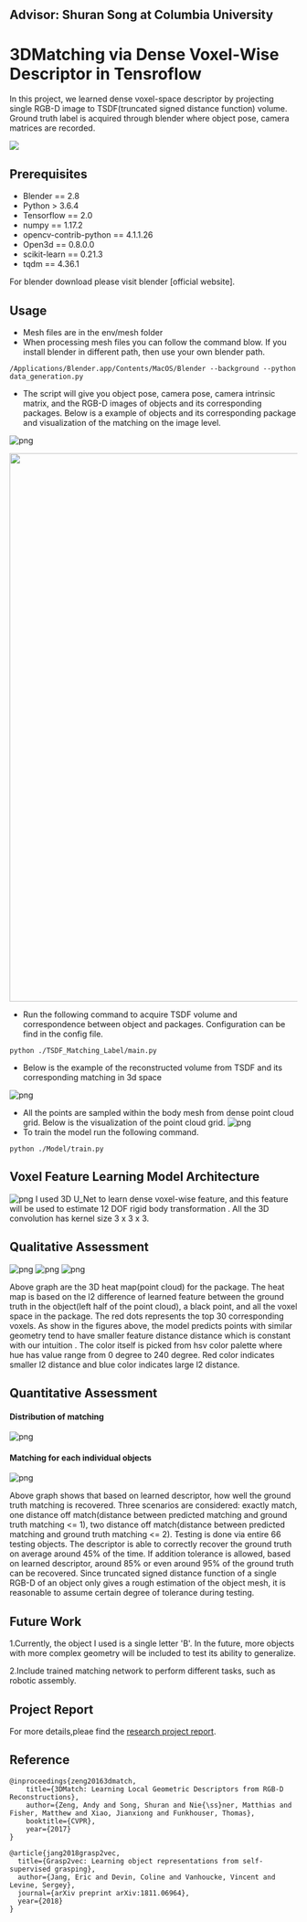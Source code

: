 ## Advisor: Shuran Song at Columbia University
# 3DMatching via Dense Voxel-Wise Descriptor in Tensroflow
In this project, we learned dense voxel-space descriptor by projecting single RGB-D image to TSDF(truncated signed distance function) volume. Ground truth label is acquired through blender where object pose, camera matrices are recorded.

![](header.png)

## Prerequisites
* Blender == 2.8
* Python > 3.6.4
* Tensorflow == 2.0
* numpy == 1.17.2             
* opencv-contrib-python == 4.1.1.26 
* Open3d == 0.8.0.0
* scikit-learn == 0.21.3  
* tqdm == 4.36.1 

For blender download please visit blender [official website].

## Usage
* Mesh files are in the env/mesh folder
* When processing mesh files you can follow the command blow. If you install blender in different path, then use your own blender path. 

```
/Applications/Blender.app/Contents/MacOS/Blender --background --python data_generation.py
```
* The script will give you object pose, camera pose, camera intrinsic matrix, and the RGB-D images of objects and its corresponding packages. Below is a example of objects and its corresponding package and visualization of the matching on the image level.

![png](/figs/object_package.png)

<img src="/figs/RGB-D_Matching.png" width="960" height="960">

* Run the following command to acquire TSDF volume and correspondence between object and packages. Configuration can be find in the config file.
```
python ./TSDF_Matching_Label/main.py
```
  * Below is the example of the reconstructed volume from TSDF and its corresponding matching in 3d space

![png](figs/Voxel_Space_Matching.png)
  * All the points are sampled within the body mesh from dense point cloud grid. Below is the visualization of the point cloud grid. 
![png](figs/point_in_mesh.png)
* To train the model run the following command.
```
python ./Model/train.py
```

## Voxel Feature Learning Model Architecture
![png](figs/3D_U_Net.png) 
I used 3D U_Net to learn dense voxel-wise feature, and this feature will be used to estimate 12 DOF rigid body transformation . All the 3D convolution has kernel size 3 x 3 x 3. 

## Qualitative Assessment
![png](figs/recovered_matching_1.png)
![png](figs/recovered_matching_2.png)
![png](figs/recovered_matching_3.png)

Above graph are the 3D heat map(point cloud) for the package. The heat map is based on the l2 difference of learned feature between the ground truth in the object(left half of the point cloud), a black point, and all the voxel space in the package. The red dots represents the top 30 corresponding voxels. As show in the figures above, the model predicts points with similar geometry tend to have smaller feature distance distance which is constant with our intuition . The color itself is picked from hsv color palette where hue has value range from 0 degree to 240 degree. Red color indicates smaller l2 distance and blue color indicates large l2 distance. 

## Quantitative Assessment
#### Distribution of matching 
![png](figs/results_1.png)
#### Matching for each individual objects
![png](figs/results_2.png)

Above graph shows that based on learned descriptor, how well the ground truth matching is recovered. Three scenarios are considered: exactly match, one distance off match(distance between predicted matching and ground truth matching <= 1), two distance off match(distance between predicted matching and ground truth matching <= 2). Testing is done via entire 66 testing objects. The descriptor is able to correctly recover the ground truth on average around 45% of the time. If addition tolerance is allowed, based on learned descriptor, around 85% or even around 95% of the ground truth can be recovered. Since truncated signed distance function of a single RGB-D of an object only gives a rough estimation of the object mesh, it is reasonable to assume certain degree of tolerance during testing.

## Future Work

1.Currently, the object I used is a single letter 'B'. In the future, more objects with more complex geometry will be included to test its ability to generalize. 

2.Include trained matching network to perform different tasks, such as robotic assembly.

## Project Report
For more details,pleae find the [research project report](figs/3D_Matching_Report.pdf). 

## Reference
```
@inproceedings{zeng20163dmatch, 
    title={3DMatch: Learning Local Geometric Descriptors from RGB-D Reconstructions}, 
    author={Zeng, Andy and Song, Shuran and Nie{\ss}ner, Matthias and Fisher, Matthew and Xiao, Jianxiong and Funkhouser, Thomas}, 
    booktitle={CVPR}, 
    year={2017} 
}

@article{jang2018grasp2vec,
  title={Grasp2vec: Learning object representations from self-supervised grasping},
  author={Jang, Eric and Devin, Coline and Vanhoucke, Vincent and Levine, Sergey},
  journal={arXiv preprint arXiv:1811.06964},
  year={2018}
}
